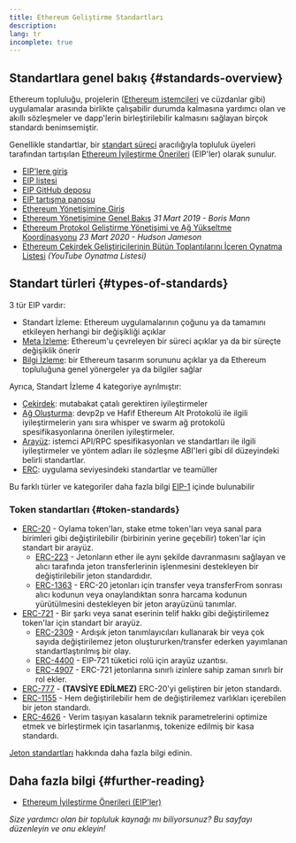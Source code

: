 ```yaml
---
title: Ethereum Geliştirme Standartları
description:
lang: tr
incomplete: true
---
```


## Standartlara genel bakış {#standards-overview}

Ethereum topluluğu, projelerin ([Ethereum istemcileri](/developers/docs/nodes-and-clients/) ve cüzdanlar gibi) uygulamalar arasında birlikte çalışabilir durumda kalmasına yardımcı olan ve akıllı sözleşmeler ve dapp'lerin birleştirilebilir kalmasını sağlayan birçok standardı benimsemiştir.

Genellikle standartlar, bir [standart süreci](https://eips.ethereum.org/EIPS/eip-1) aracılığıyla topluluk üyeleri tarafından tartışılan [Ethereum İyileştirme Önerileri](/eips/) (EIP'ler) olarak sunulur.

- [EIP'lere giriş](/eips/)
- [EIP listesi](https://eips.ethereum.org/)
- [EIP GitHub deposu](https://github.com/ethereum/EIPs)
- [EIP tartışma panosu](https://ethereum-magicians.org/c/eips)
- [Ethereum Yönetişimine Giriş](/governance/)
- [Ethereum Yönetişimine Genel Bakış](https://web.archive.org/web/20201107234050/https://blog.bmannconsulting.com/ethereum-governance/) _31 Mart 2019 - Boris Mann_
- [Ethereum Protokol Geliştirme Yönetişimi ve Ağ Yükseltme Koordinasyonu](https://hudsonjameson.com/posts/2020-03-23-ethereum-protocol-development-governance-and-network-upgrade-coordination/) _23 Mart 2020 - Hudson Jameson_
- [Ethereum Çekirdek Geliştiricilerinin Bütün Toplantılarını İçeren Oynatma Listesi](https://www.youtube.com/@EthereumProtocol) _(YouTube Oynatma Listesi)_

## Standart türleri {#types-of-standards}

3 tür EIP vardır:

- Standart İzleme: Ethereum uygulamalarının çoğunu ya da tamamını etkileyen herhangi bir değişikliği açıklar
- [Meta İzleme](https://eips.ethereum.org/meta): Ethereum'u çevreleyen bir süreci açıklar ya da bir süreçte değişiklik önerir
- [Bilgi İzleme](https://eips.ethereum.org/informational): bir Ethereum tasarım sorununu açıklar ya da Ethereum topluluğuna genel yönergeler ya da bilgiler sağlar

Ayrıca, Standart İzleme 4 kategoriye ayrılmıştır:

- [Çekirdek](https://eips.ethereum.org/core): mutabakat çatalı gerektiren iyileştirmeler
- [Ağ Oluşturma](https://eips.ethereum.org/networking): devp2p ve Hafif Ethereum Alt Protokolü ile ilgili iyileştirmelerin yanı sıra whisper ve swarm ağ protokolü spesifikasyonlarına önerilen iyileştirmeler.
- [Arayüz](https://eips.ethereum.org/interface): istemci API/RPC spesifikasyonları ve standartları ile ilgili iyileştirmeler ve yöntem adları ile sözleşme ABI'leri gibi dil düzeyindeki belirli standartlar.
- [ERC](https://eips.ethereum.org/erc): uygulama seviyesindeki standartlar ve teamüller

Bu farklı türler ve kategoriler daha fazla bilgi [EIP-1](https://eips.ethereum.org/EIPS/eip-1#eip-types) içinde bulunabilir

### Token standartları {#token-standards}

- [ERC-20](/developers/docs/standards/tokens/erc-20/) - Oylama token'ları, stake etme token'ları veya sanal para birimleri gibi değiştirilebilir (birbirinin yerine geçebilir) token'lar için standart bir arayüz.
  - [ERC-223](/developers/docs/standards/tokens/erc-223/) - Jetonların ether ile aynı şekilde davranmasını sağlayan ve alıcı tarafında jeton transferlerinin işlenmesini destekleyen bir değiştirilebilir jeton standardıdır.
  - [ERC-1363](/developers/docs/standards/tokens/erc-1363/) - ERC-20 jetonları için transfer veya transferFrom sonrası alıcı kodunun veya onaylandıktan sonra harcama kodunun yürütülmesini destekleyen bir jeton arayüzünü tanımlar.
- [ERC-721](/developers/docs/standards/tokens/erc-721/) - Bir şarkı veya sanat eserinin telif hakkı gibi değiştirilemez token'lar için standart bir arayüz.
  - [ERC-2309](https://eips.ethereum.org/EIPS/eip-2309) - Ardışık jeton tanımlayıcıları kullanarak bir veya çok sayıda değiştirilemez jeton oluştururken/transfer ederken yayımlanan standartlaştırılmış bir olay.
  - [ERC-4400](https://eips.ethereum.org/EIPS/eip-4400) - EIP-721 tüketici rolü için arayüz uzantısı.
  - [ERC-4907](https://eips.ethereum.org/EIPS/eip-4907) - ERC-721 jetonlarına sınırlı izinlere sahip zaman sınırlı bir rol ekler.
- [ERC-777](/developers/docs/standards/tokens/erc-777/) - **(TAVSİYE EDİLMEZ)** ERC-20'yi geliştiren bir jeton standardı.
- [ERC-1155](/developers/docs/standards/tokens/erc-1155/) - Hem değiştirilebilir hem de değiştirilemez varlıkları içerebilen bir jeton standardı.
- [ERC-4626](/developers/docs/standards/tokens/erc-4626/) - Verim taşıyan kasaların teknik parametrelerini optimize etmek ve birleştirmek için tasarlanmış, tokenize edilmiş bir kasa standardı.

[Jeton standartları](/developers/docs/standards/tokens/) hakkında daha fazla bilgi edinin.

## Daha fazla bilgi {#further-reading}

- [Ethereum İyileştirme Önerileri (EIP'ler)](/eips/)

_Size yardımcı olan bir topluluk kaynağı mı biliyorsunuz? Bu sayfayı düzenleyin ve onu ekleyin!_
